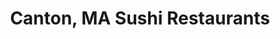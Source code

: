 ---
layout: city
title: Canton, MA Sushi Restaurants
permalink: /massachusetts/canton/
stateAbbr: MA
stateName: Massachusetts
cityName: Canton

---